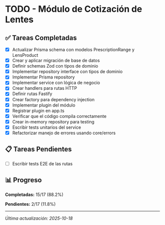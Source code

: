 # TODO - Módulo de Cotización de Lentes

## ✅ Tareas Completadas

- [x] Actualizar Prisma schema con modelos PrescriptionRange y LensProduct
- [x] Crear y aplicar migración de base de datos
- [x] Definir schemas Zod con tipos de dominio
- [x] Implementar repository interface con tipos de dominio
- [x] Implementar Prisma repository
- [x] Implementar service con lógica de negocio
- [x] Crear handlers para rutas HTTP
- [x] Definir rutas Fastify
- [x] Crear factory para dependency injection
- [x] Implementar plugin del módulo
- [x] Registrar plugin en app.ts
- [x] Verificar que el código compila correctamente
- [x] Crear in-memory repository para testing
- [x] Escribir tests unitarios del service
- [x] Refactorizar manejo de errores usando core/errors

## 📋 Tareas Pendientes

- [ ] Escribir tests E2E de las rutas


## 📊 Progreso

**Completadas:** 15/17 (88.2%)

**Pendientes:** 2/17 (11.8%)

---

_Última actualización: 2025-10-18_
